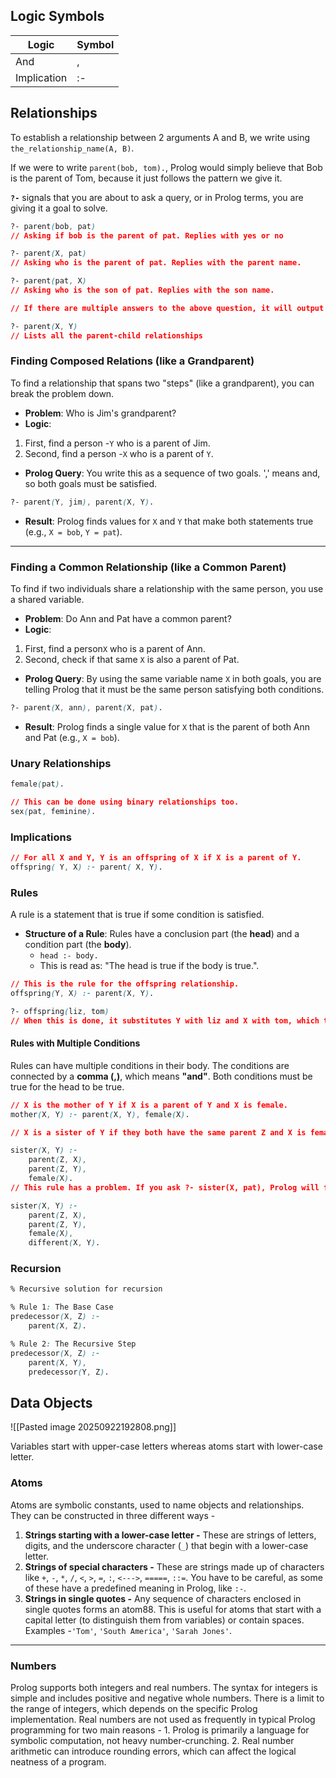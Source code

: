 ## Logic Symbols

| Logic       | Symbol |
| ----------- | ------ |
| And         | ,      |
| Implication | :-     |

## Relationships

To establish a relationship between 2 arguments A and B, we write using `the_relationship_name(A, B)`. 

If we were to write `parent(bob, tom).`, Prolog would simply believe that Bob is the parent of Tom, because it just follows the pattern we give it.

**`?-`** signals that you are about to ask a query, or in Prolog terms, you are giving it a goal to solve. 

```css
?- parent(bob, pat)  
// Asking if bob is the parent of pat. Replies with yes or no

?- parent(X, pat)
// Asking who is the parent of pat. Replies with the parent name.

?- parent(pat, X)
// Asking who is the son of pat. Replies with the son name.

// If there are multiple answers to the above question, it will output only 1 ansewer. For more answers, we need to type ;

?- parent(X, Y)
// Lists all the parent-child relationships
```

### Finding Composed Relations (like a Grandparent)

To find a relationship that spans two "steps" (like a grandparent), you can break the problem down.

- **Problem**: Who is Jim's grandparent? 
- **Logic**:
1. First, find a person -`Y` who is a parent of Jim. 
2. Second, find a person -`X` who is a parent of `Y`. 
- **Prolog Query**: You write this as a sequence of two goals. ',' means and, so both goals must be satisfied. 
 
``` css
?- parent(Y, jim), parent(X, Y).
```

- **Result**: Prolog finds values for `X` and `Y` that make both statements true (e.g., `X = bob`, `Y = pat`). 

---

### Finding a Common Relationship (like a Common Parent)

To find if two individuals share a relationship with the same person, you use a shared variable.

- **Problem**: Do Ann and Pat have a common parent? 
- **Logic**:
1. First, find a person`X` who is a parent of Ann. 
2. Second, check if that same `X` is also a parent of Pat. 
- **Prolog Query**: By using the same variable name `X` in both goals, you are telling Prolog that it must be the same person satisfying both conditions. 

``` css
?- parent(X, ann), parent(X, pat).
```

- **Result**: Prolog finds a single value for `X` that is the parent of both Ann and Pat (e.g., `X = bob`).

### Unary Relationships

```css
female(pat).

// This can be done using binary relationships too.
sex(pat, feminine).
```

### Implications

```css
// For all X and Y, Y is an offspring of X if X is a parent of Y.
offspring( Y, X) :- parent( X, Y).
```

### Rules

A rule is a statement that is true if  some condition is satisfied.

- **Structure of a Rule**: Rules have a conclusion part (the **head**) and a condition part (the **body**).
    - `head :- body.`
    - This is read as: "The head is true if the body is true.".

```css
// This is the rule for the offspring relationship.
offspring(Y, X) :- parent(X, Y).

?- offspring(liz, tom)
// When this is done, it substitutes Y with liz and X with tom, which turns the goal into parent(tom, liz). It then searches its database for this fact. Since the fact exists, the original goal succeeds. This process of substituting variables is called instantiation.
```

#### Rules with Multiple Conditions

Rules can have multiple conditions in their body. The conditions are connected by a **comma (,)**, which means **"and"**. Both conditions must be true for the head to be true.

```css
// X is the mother of Y if X is a parent of Y and X is female.
mother(X, Y) :- parent(X, Y), female(X).

// X is a sister of Y if they both have the same parent Z and X is female.

sister(X, Y) :-
    parent(Z, X),
    parent(Z, Y),
    female(X).
// This rule has a problem. If you ask ?- sister(X, pat), Prolog will find X = ann but also X = pat. Pat is considered her own sister because the rule does not state that X and Y must be different individuals. To fix this, u add a condition that X and Y are not same. 

sister(X, Y) :-
	parent(Z, X),
	parent(Z, Y),
	female(X),
	different(X, Y).
```
### Recursion

```css
% Recursive solution for recursion

% Rule 1: The Base Case
predecessor(X, Z) :-
    parent(X, Z).

% Rule 2: The Recursive Step
predecessor(X, Z) :-
    parent(X, Y),
    predecessor(Y, Z).
```

## Data Objects

![[Pasted image 20250922192808.png]]

Variables start with upper-case letters whereas atoms start with lower-case letter.
### Atoms

Atoms are symbolic constants, used to name objects and relationships. They can be constructed in three different ways - 
1. **Strings starting with a lower-case letter -** These are strings of letters, digits, and the underscore character (`_`) that begin with a lower-case letter. 
2. **Strings of special characters -** These are strings made up of characters like `+`, `-`, `*`, `/`, `<`, `>`, `=`, `:`, `<--->`, `=====`, `::=`. You have to be careful, as some of these have a predefined meaning in Prolog, like `:-`.
3. **Strings in single quotes -** Any sequence of characters enclosed in single quotes forms an atom88. This is useful for atoms that start with a capital letter (to distinguish them from variables) or contain spaces. Examples -`'Tom'`, `'South America'`, `'Sarah Jones'`.

---

### Numbers

Prolog supports both integers and real numbers. The syntax for integers is simple and includes positive and negative whole numbers. There is a limit to the range of integers, which depends on the specific Prolog implementation. Real numbers are not used as frequently in typical Prolog programming for two main reasons - 1. Prolog is primarily a language for symbolic computation, not heavy number-crunching. 2. Real number arithmetic can introduce rounding errors, which can affect the logical neatness of a program.